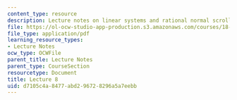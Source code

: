 ```yaml
---
content_type: resource
description: Lecture notes on linear systems and rational normal scrolls.
file: https://ol-ocw-studio-app-production.s3.amazonaws.com/courses/18-727-topics-in-algebraic-geometry-algebraic-surfaces-spring-2008/d7105c4a8477abd296728296a5a7eebb_lect8.pdf
file_type: application/pdf
learning_resource_types:
- Lecture Notes
ocw_type: OCWFile
parent_title: Lecture Notes
parent_type: CourseSection
resourcetype: Document
title: Lecture 8
uid: d7105c4a-8477-abd2-9672-8296a5a7eebb
---
```

